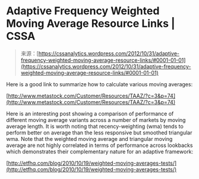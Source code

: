 <!--yml
category: 未分类
date: 2024-05-12 18:04:35
-->

# Adaptive Frequency Weighted Moving Average Resource Links | CSSA

> 来源：[https://cssanalytics.wordpress.com/2012/10/31/adaptive-frequency-weighted-moving-average-resource-links/#0001-01-01](https://cssanalytics.wordpress.com/2012/10/31/adaptive-frequency-weighted-moving-average-resource-links/#0001-01-01)

Here is a good link to summarize how to calculate various moving averages:

[http://www.metastock.com/Customer/Resources/TAAZ/?c=3&p=74](http://www.metastock.com/Customer/Resources/TAAZ/?c=3&p=74)

Here is an interesting post showing a comparison of performance of different moving average variants across a number of markets by moving average length. It is worth noting that recency-weighting (wma) tends to perform better on average than the less responsive but smoothed triangular wma. Note that the weighted moving average and triangular moving average are not highly correlated in terms of performance across lookbacks which demonstrates their complementary nature for an adaptive framework:

[http://etfhq.com/blog/2010/10/19/weighted-moving-averages-tests/](http://etfhq.com/blog/2010/10/19/weighted-moving-averages-tests/)